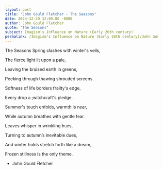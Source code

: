 ```yaml
---
layout: post
title: "John Gould Fletcher - The Seasons"
date: 2024-12-30 12:00:00 -0000
author: John Gould Fletcher
quote: "The Seasons"
subject: Imagism's Influence on Nature (Early 20th century)
permalink: /Imagism's Influence on Nature (Early 20th century)/John Gould Fletcher/John Gould Fletcher - The Seasons
---
```


The Seasons
Spring clashes with winter's veils,

The fierce light lit upon a pale,

Leaving the bruised earth in greens,

Peeking through thawing shrouded screens.

Softness of life borders frailty's edge,

Every drop a ;witchcraft's pledge.

Summer's touch enfolds, warmth is near,

While autumn breathes with gentle fear.

Leaves whisper in wrinkling hues,

Turning to autumn’s inevitable dues,

And winter holds stretch forth like a dream,

Frozen stillness is the only theme.

- John Gould Fletcher
